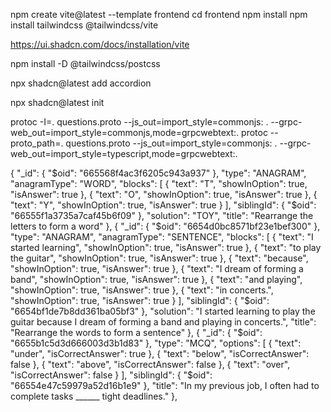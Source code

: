 npm create vite@latest --template frontend
cd frontend
npm install
npm install tailwindcss @tailwindcss/vite

https://ui.shadcn.com/docs/installation/vite

npm install -D @tailwindcss/postcss

npx shadcn@latest add accordion     


npx shadcn@latest init           

protoc -I=. questions.proto --js_out=import_style=commonjs: . --grpc-web_out=import_style=commonjs,mode=grpcwebtext:.
protoc --proto_path=. questions.proto --js_out=import_style=commonjs: . --grpc-web_out=import_style=typescript,mode=grpcwebtext:.


{
  "_id": {
    "$oid": "665568f4ac3f6205c943a937"
  },
  "type": "ANAGRAM",
  "anagramType": "WORD",
  "blocks": [
    {
      "text": "T",
      "showInOption": true,
      "isAnswer": true
    },
    {
      "text": "O",
      "showInOption": true,
      "isAnswer": true
    },
    {
      "text": "Y",
      "showInOption": true,
      "isAnswer": true
    }
  ],
  "siblingId": {
    "$oid": "66555f1a3735a7caf45b6f09"
  },
  "solution": "TOY",
  "title": "Rearrange the letters to form a word"
},
{
  "_id": {
    "$oid": "6654d0bc8571bf23e1bef300"
  },
  "type": "ANAGRAM",
  "anagramType": "SENTENCE",
  "blocks": [
    {
      "text": "I started learning",
      "showInOption": true,
      "isAnswer": true
    },
    {
      "text": "to play the guitar",
      "showInOption": true,
      "isAnswer": true
    },
    {
      "text": "because",
      "showInOption": true,
      "isAnswer": true
    },
    {
      "text": "I dream of forming a band",
      "showInOption": true,
      "isAnswer": true
    },
    {
      "text": "and playing",
      "showInOption": true,
      "isAnswer": true
    },
    {
      "text": "in concerts.",
      "showInOption": true,
      "isAnswer": true
    }
  ],
  "siblingId": {
    "$oid": "6654bf1de7b8dd361ba05bf3"
  },
  "solution": "I started learning to play the guitar because I dream of forming a band and playing in concerts.",
  "title": "Rearrange the words to form a sentence"
},
{
  "_id": {
    "$oid": "6655b1c5d3d666003d3b1d83"
  },
  "type": "MCQ",
  "options": [
    {
      "text": "under",
      "isCorrectAnswer": true
    },
    {
      "text": "below",
      "isCorrectAnswer": false
    },
    {
      "text": "above",
      "isCorrectAnswer": false
    },
    {
      "text": "over",
      "isCorrectAnswer": false
    }
  ],
  "siblingId": {
    "$oid": "66554e47c59979a52d16b1e9"
  },
  "title": "In my previous job, I often had to complete tasks ______ tight deadlines."
},